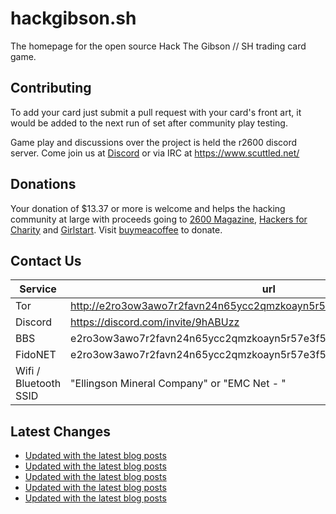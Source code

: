 # hackgibson.sh
The homepage for the open source Hack The Gibson // SH trading card game.


## Contributing

To add your card just submit a pull request with your card's front art, it would be added to the next run of set after community play testing.

Game play and discussions over the project is held the r2600 discord server. Come join us at [Discord](https://discord.com/invite/9hABUzz) or via IRC at https://www.scuttled.net/


## Donations

Your donation of $13.37 or more is welcome and helps the hacking community at large with proceeds going to [2600 Magazine](https://2600.com/), [Hackers for Charity](https://hackersforcharity.org) and [Girlstart](https://girlstart.org).  Visit [buymeacoffee](https://www.buymeacoffee.com/hackgibson.sh) to donate.


## Contact Us

Service | url
-|-
Tor | http://e2ro3ow3awo7r2favn24n65ycc2qmzkoayn5r57e3f56nvjwdcgg32ad.onion
Discord | https://discord.com/invite/9hABUzz
BBS | e2ro3ow3awo7r2favn24n65ycc2qmzkoayn5r57e3f56nvjwdcgg32ad.onion:23
FidoNET | e2ro3ow3awo7r2favn24n65ycc2qmzkoayn5r57e3f56nvjwdcgg32ad.onion:24554
Wifi / Bluetooth SSID | "Ellingson Mineral Company" or "EMC Net - <fidonet address>"

## Latest Changes
<!-- BLOG-POST-LIST:START -->
- [Updated with the latest blog posts](https://github.com/DFW2600/hackgibson.sh/commit/63e0804145759ba539d6bf0e68fdafe2bbefdf93)
- [Updated with the latest blog posts](https://github.com/DFW2600/hackgibson.sh/commit/b3223c72203399ac4948aa2daa8ddfa5e3ebb7ee)
- [Updated with the latest blog posts](https://github.com/DFW2600/hackgibson.sh/commit/0aefdddd49c4d9719e8c9a7cb1f36465f8b40050)
- [Updated with the latest blog posts](https://github.com/DFW2600/hackgibson.sh/commit/55572d57f09d1591757a90756f9df5858d143e35)
- [Updated with the latest blog posts](https://github.com/DFW2600/hackgibson.sh/commit/635ef3d1fe40c41793e6d9f3961da491082fadab)
<!-- BLOG-POST-LIST:END -->
